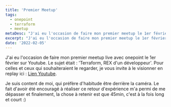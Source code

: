 ```yaml
---
title: 'Premier Meetup'
tags:
  - onepoint
  - terraform
  - meetup
metaDesc: "J'ai eu l'occasion de faire mon premier meetup le 1er février sur Youtube"
excerpt: "J'ai eu l'occasion de faire mon premier meetup le 1er février sur Youtube"
date: '2022-02-05'
---
```


J'ai eu l'occasion de faire mon premier meetup live avec onepoint le 1er février sur Youtube. Le sujet était : 'Terraform, REX d'un développeur'. Pour celles et ceux qui souhaiteraient le regarder, je vous invite à le visionner en replay ici : [Lien Youtube](https://www.youtube.com/watch?v=GR_YJIfo8jg&list=PLm-YYS9h2JhWiAZ5QuuJD6jyghWjkK09q&index=27).

Je suis content de moi, qui préfère d'habitude être derrière la caméra. Le fait d'avoir été encouragé à réaliser ce retour d'expérience m'a permi de me dépasser et finalement, la chose à retenir est que 45min, c'est à la fois long et court :)
